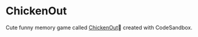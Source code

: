 # ChickenOut

Cute funny memory game called [ChickenOut](https://vjhk8c.csb.app/)🐥 created with CodeSandbox.
